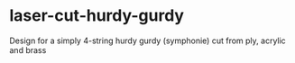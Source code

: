 # laser-cut-hurdy-gurdy
Design for a simply 4-string hurdy gurdy (symphonie) cut from ply, acrylic and brass
